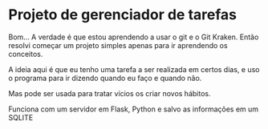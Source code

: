 # Projeto de gerenciador de tarefas

Bom... A verdade é que estou aprendendo a usar o git e o Git Kraken.
Então resolvi começar um projeto simples apenas para ir aprendendo os conceitos.

A ideia aqui é que eu tenho uma tarefa a ser realizada em certos dias, e uso o programa para ir dizendo
quando eu faço e quando não.

Mas pode ser usada para tratar vícios os criar novos hábitos.

Funciona com um servidor em Flask, Python
e salvo as informações em um SQLITE
